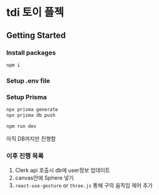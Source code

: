 # tdi 토이 플젝

## Getting Started

### Install packages

```bash
npm i
```

### Setup .env file

### Setup Prisma

```bash
npx prisma generate
npx prisma db push
```

```bash
npm run dev
```

아직 DB까지만 진행함

### 이후 진행 목록
1. Clerk api 호출시 db에 user정보 업데이트
2. canvas안에 Sphere 넣기
3. `react-use-gesture` or `three.js` 통해 구의 움직임 제어 추가


